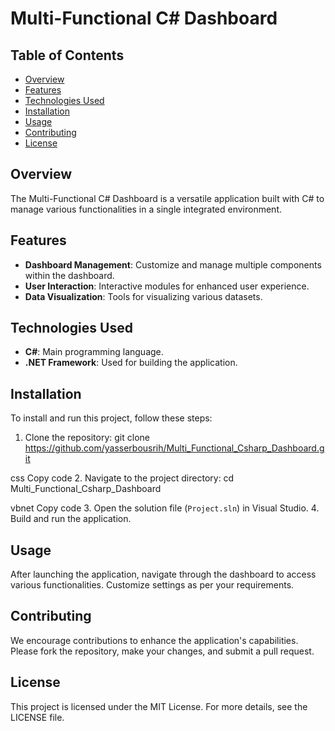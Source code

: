 # Multi-Functional C# Dashboard

## Table of Contents
- [Overview](#overview)
- [Features](#features)
- [Technologies Used](#technologies-used)
- [Installation](#installation)
- [Usage](#usage)
- [Contributing](#contributing)
- [License](#license)

## Overview
The Multi-Functional C# Dashboard is a versatile application built with C# to manage various functionalities in a single integrated environment.

## Features
- **Dashboard Management**: Customize and manage multiple components within the dashboard.
- **User Interaction**: Interactive modules for enhanced user experience.
- **Data Visualization**: Tools for visualizing various datasets.

## Technologies Used
- **C#**: Main programming language.
- **.NET Framework**: Used for building the application.

## Installation
To install and run this project, follow these steps:
1. Clone the repository:
git clone https://github.com/yasserbousrih/Multi_Functional_Csharp_Dashboard.git

css
Copy code
2. Navigate to the project directory:
cd Multi_Functional_Csharp_Dashboard

vbnet
Copy code
3. Open the solution file (`Project.sln`) in Visual Studio.
4. Build and run the application.

## Usage
After launching the application, navigate through the dashboard to access various functionalities. Customize settings as per your requirements.

## Contributing
We encourage contributions to enhance the application's capabilities. Please fork the repository, make your changes, and submit a pull request.

## License
This project is licensed under the MIT License. For more details, see the LICENSE file.

